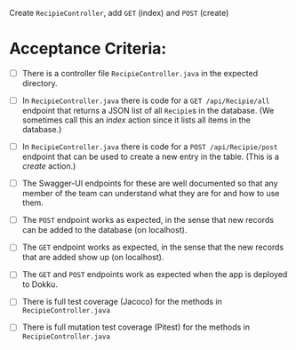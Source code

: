 Create `RecipieController`, add `GET` (index) and `POST` (create)

# Acceptance Criteria:

- [ ] There is a controller file `RecipieController.java`
      in the expected directory.
- [ ] In `RecipieController.java` there is 
      code for a `GET /api/Recipie/all` endpoint 
      that returns a JSON list of all `Recipie`s in the database.
      (We sometimes call this an *index* action since it lists all
      items in the database.)
- [ ] In `RecipieController.java` there is 
      code for a `POST /api/Recipie/post` endpoint
      that can be used to create a new entry in the table. (This
      is a *create* action.)
- [ ] The Swagger-UI endpoints for these are well documented so that
      any member of the team can understand what they are for and
      how to use them.
- [ ] The `POST` endpoint works as expected, in the sense that new
      records can be added to the database (on localhost).
- [ ] The `GET` endpoint works as expected, in the sense that the new
      records that are added show up (on localhost).
- [ ] The `GET` and `POST` endpoints work as expected when the 
      app is deployed to Dokku.
- [ ] There is full test coverage (Jacoco) for the methods in 
      `RecipieController.java`
- [ ] There is full mutation test coverage (Pitest) for the methods in
      `RecipieController.java`



